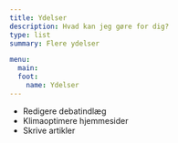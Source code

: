 ```yaml
---
title: Ydelser
description: Hvad kan jeg gøre for dig?
type: list
summary: Flere ydelser

menu:
  main:
  foot:
    name: Ydelser
---
```



* Redigere debatindlæg
* Klimaoptimere hjemmesider
* Skrive artikler

